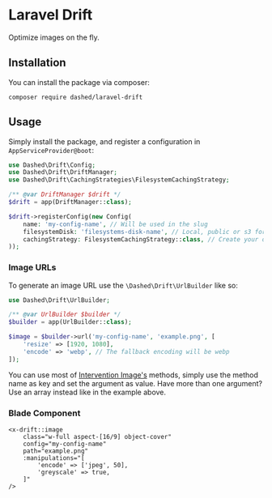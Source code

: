# Laravel Drift

Optimize images on the fly.

## Installation

You can install the package via composer:

```
composer require dashed/laravel-drift
```

## Usage

Simply install the package, and register a configuration in `AppServiceProvider@boot`:

```php
use Dashed\Drift\Config;
use Dashed\Drift\DriftManager;
use Dashed\Drift\CachingStrategies\FilesystemCachingStrategy;

/** @var DriftManager $drift */
$drift = app(DriftManager::class);

$drift->registerConfig(new Config(
    name: 'my-config-name', // Will be used in the slug
    filesystemDisk: 'filesystems-disk-name', // Local, public or s3 for example
    cachingStrategy: FilesystemCachingStrategy::class, // Create your own or use the defaults like FilesystemCachingStrategy or NullCachingStrategy
));
```

### Image URLs

To generate an image URL use the `\Dashed\Drift\UrlBuilder` like so:

```php
use Dashed\Drift\UrlBuilder;

/** @var UrlBuilder $builder */
$builder = app(UrlBuilder::class);

$image = $builder->url('my-config-name', 'example.png', [
    'resize' => [1920, 1080],
    'encode' => 'webp', // The fallback encoding will be webp
]);
```

You can use most of [Intervention Image's](https://image.intervention.io/v2/usage/overview#editing-images) methods, simply use the method name as key and set the argument as value. Have more than one argument? Use an array instead like in the example above.

### Blade Component

```blade
<x-drift::image
    class="w-full aspect-[16/9] object-cover"
    config="my-config-name"
    path="example.png"
    :manipulations="[
        'encode' => ['jpeg', 50],
        'greyscale' => true,
    ]"
/>
```
